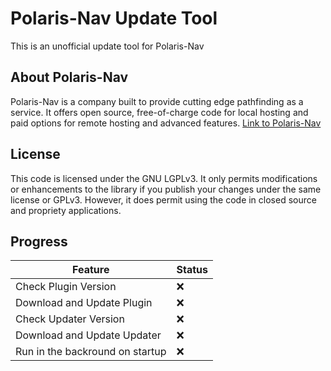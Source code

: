 # Polaris-Nav Update Tool
This is an unofficial update tool for Polaris-Nav

## About Polaris-Nav
Polaris-Nav is a company built to provide cutting edge pathfinding as a service. It offers open source, free-of-charge code for local hosting and paid options for remote hosting and advanced features.
[Link to Polaris-Nav](https://github.com/Polaris-Nav)

## License
This code is licensed under the GNU LGPLv3. It only permits modifications or enhancements to the library if you publish your changes under the same license or GPLv3. However, it does permit using the code in closed source and propriety applications.


## Progress
| Feature  | Status |
| ------------- | ------------- |
| Check Plugin Version  | ❌ |
| Download and Update Plugin | ❌ |
| Check Updater Version | ❌ |
| Download and Update Updater | ❌ |
| Run in the backround on startup  | ❌ |
